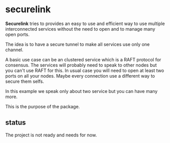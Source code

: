 # securelink

**Securelink** tries to provides an easy to use and efficient way to use multiple interconnected services without the need to open and to manage many open ports.

The idea is to have a secure tunnel to make all services use only one channel.

A basic use case can be an clustered service which is a RAFT protocol for consensus. The services will probably need to speak to other nodes but you can't use RAFT for this.
In usual case you will need to open at least two ports on all your nodes. Maybe every connection use a different way to secure them selfs.

In this example we speak only about two service but you can have many more.

This is the purpose of the package.

## status

The project is not ready and needs for now.
